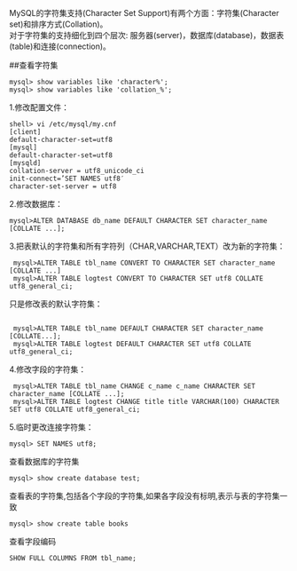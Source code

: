 ﻿MySQL的字符集支持(Character Set Support)有两个方面：字符集(Character set)和排序方式(Collation)。    
对于字符集的支持细化到四个层次: 服务器(server)，数据库(database)，数据表(table)和连接(connection)。    

##查看字符集
```
mysql> show variables like 'character%';
mysql> show variables like 'collation_%';
```

1.修改配置文件：    
```
shell> vi /etc/mysql/my.cnf     
[client]     
default-character-set=utf8     
[mysql]    
default-character-set=utf8    
[mysqld]    
collation-server = utf8_unicode_ci    
init-connect=’SET NAMES utf8′    
character-set-server = utf8
```  

2.修改数据库： 
```
mysql>ALTER DATABASE db_name DEFAULT CHARACTER SET character_name [COLLATE ...];     
```

3.把表默认的字符集和所有字符列（CHAR,VARCHAR,TEXT）改为新的字符集：    
```
 mysql>ALTER TABLE tbl_name CONVERT TO CHARACTER SET character_name [COLLATE ...]   
 mysql>ALTER TABLE logtest CONVERT TO CHARACTER SET utf8 COLLATE utf8_general_ci;     
```

只是修改表的默认字符集：     
```

 mysql>ALTER TABLE tbl_name DEFAULT CHARACTER SET character_name [COLLATE...];    
 mysql>ALTER TABLE logtest DEFAULT CHARACTER SET utf8 COLLATE utf8_general_ci;   
``` 

4.修改字段的字符集：    
```
 mysql>ALTER TABLE tbl_name CHANGE c_name c_name CHARACTER SET character_name [COLLATE ...];    
 mysql>ALTER TABLE logtest CHANGE title title VARCHAR(100) CHARACTER SET utf8 COLLATE utf8_general_ci;   
``` 

5.临时更改连接字符集：
```
mysql> SET NAMES utf8;    
```

查看数据库的字符集  
```  
mysql> show create database test; 
```

查看表的字符集,包括各个字段的字符集,如果各字段没有标明,表示与表的字符集一致    

``` 
mysql> show create table books    
```

查看字段编码   
```
SHOW FULL COLUMNS FROM tbl_name;    
```
